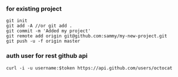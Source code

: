 ### for existing project
```shell
git init
git add -A //or git add . 
git commit -m 'Added my project'
git remote add origin git@github.com:sammy/my-new-project.git
git push -u -f origin master
```
### auth user for rest github api
```shell
curl -i -u username:$token https://api.github.com/users/octocat
```
